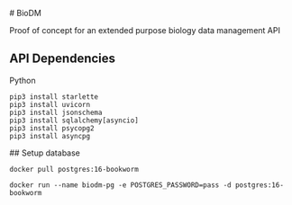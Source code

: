 # BioDM

Proof of concept for an extended purpose biology data management API 

## API Dependencies

Python

```{bash}
pip3 install starlette 
pip3 install uvicorn
pip3 install jsonschema
pip3 install sqlalchemy[asyncio]
pip3 install psycopg2
pip3 install asyncpg
```

## Setup database

```
docker pull postgres:16-bookworm
```

```
docker run --name biodm-pg -e POSTGRES_PASSWORD=pass -d postgres:16-bookworm
```
